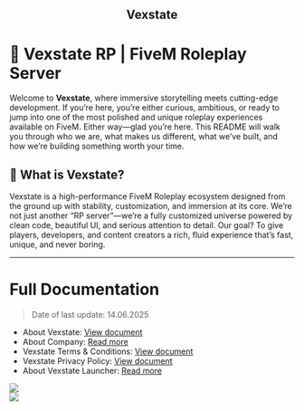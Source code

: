 <div align="center">
  <h2>Vexstate</h2>
</div>

# 💠 Vexstate RP | FiveM Roleplay Server

Welcome to **Vexstate**, where immersive storytelling meets cutting-edge development. If you’re here, you’re either curious, ambitious, or ready to jump into one of the most polished and unique roleplay experiences available on FiveM. Either way—glad you’re here.
This README will walk you through who we are, what makes us different, what we’ve built, and how we’re building something worth your time.

## 🚀 What is Vexstate?

Vexstate is a high-performance FiveM Roleplay ecosystem designed from the ground up with stability, customization, and immersion at its core.
We’re not just another “RP server”—we’re a fully customized universe powered by clean code, beautiful UI, and serious attention to detail.
Our goal? To give players, developers, and content creators a rich, fluid experience that’s fast, unique, and never boring.

---

# Full Documentation
> Date of last update: 14.06.2025

- About Vexstate: [View document](MOREINFO.md)
- About Company: [Read more](ABOUT.md)
- Vexstate Terms & Conditions: [View document](TERMS.md)
- Vexstate Privacy Policy: [View document](POLICY.md)
- About Vexstate Launcher: [Read more](LAUNCHER.md)

![](https://github-readme-stats.vercel.app/api?username=vexstate&theme=dark&hide_border=false&include_all_commits=false&count_private=true)<br/>
![](https://nirzak-streak-stats.vercel.app/?user=vexstate&theme=dark&hide_border=false)<br/>
